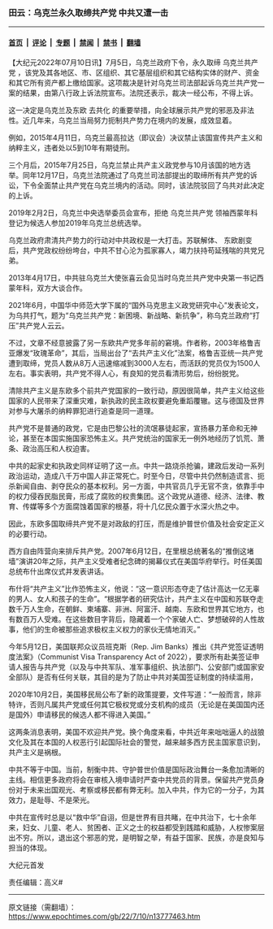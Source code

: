 ### 田云：乌克兰永久取缔共产党 中共又遭一击

---

#### [首页](../../../..?n13777463) &nbsp;|&nbsp; [评论](../../../../../epoch-comment?n13777463) &nbsp;|&nbsp; [专题](../../../../../epoch-special?n13777463) &nbsp;|&nbsp; [禁闻](../../../../../epoch-news?n13777463) &nbsp;|&nbsp; [禁书](../../../../../books?n13777463) &nbsp;|&nbsp; [翻墙](https://github.com/gfw-breaker/nogfw/blob/master/README.md?n13777463)


<div class="post_content" id="artbody" itemprop="articleBody">
 <!-- article content begin -->
 <p>
  【大纪元2022年07月10日讯】7月5日，乌克兰政府下令，永久取缔
  <ok href="https://www.epochtimes.com/gb/tag/%E4%B9%8C%E5%85%8B%E5%85%B0%E5%85%B1%E4%BA%A7%E5%85%9A.html">
   乌克兰共产党
  </ok>
  ，该党及其各地区、市、区组织、其它基层组织和其它结构实体的财产、资金和其它所有资产都上缴给国家。这项裁决是针对乌克兰司法部起诉乌克兰共产党一案的结果，由第八行政上诉法院宣布。法院还表示，裁决一经公布，不得上诉。
 </p>
 <p>
  这一决定是乌克兰及东欧
  <ok href="https://www.epochtimes.com/gb/tag/%E5%8E%BB%E5%85%B1%E5%8C%96.html">
   去共化
  </ok>
  的重要举措，向全球展示共产党的邪恶及非法性。近几年来，乌克兰当局努力扼制共产势力在境内的发展，成效显着。
 </p>
 <p>
  例如，2015年4月11日，乌克兰最高拉达（即议会）决议禁止该国宣传共产主义和纳粹主义，违者处以5到10年有期徒刑。
 </p>
 <p>
  三个月后，2015年7月25日，乌克兰禁止共产主义政党参与10月该国的地方选举。同年12月17日，乌克兰法院通过了乌克兰司法部提出的取缔所有共产党的诉讼，下令全面禁止共产党在乌克兰境内的活动。同时，该法院驳回了乌共对此决定的上诉。
 </p>
 <p>
  2019年2月2日，乌克兰中央选举委员会宣布，拒绝
  <ok href="https://www.epochtimes.com/gb/tag/%E4%B9%8C%E5%85%8B%E5%85%B0%E5%85%B1%E4%BA%A7%E5%85%9A.html">
   乌克兰共产党
  </ok>
  领袖西蒙年科登记为候选人参加2019年乌克兰总统选举。
 </p>
 <p>
  乌克兰政府肃清共产势力的行动对中共政权是一大打击。苏联解体、
  <ok href="https://www.epochtimes.com/gb/tag/%E4%B8%9C%E6%AC%A7%E5%89%A7%E5%8F%98.html">
   东欧剧变
  </ok>
  后，共产党政权纷纷垮台，中共不甘心沦为孤家寡人，竭力扶持苟延残喘的共党兄弟。
 </p>
 <p>
  2013年4月17日，中共驻乌克兰大使张喜云会见当时乌克兰共产党中央第一书记西蒙年科，双方大谈合作。
 </p>
 <p>
  2021年6月，中国华中师范大学下属的“国外马克思主义政党研究中心”发表论文，为乌共打气，题为“乌克兰共产党：新困境、新战略、新抗争”，称乌克兰政府“打压”共产党人云云。
 </p>
 <p>
  不过，文章不经意披露了另一东欧共产党多年前的窘境。作者称，2003年格鲁吉亚爆发“玫瑰革命”，其后，当局出台了“去共产主义化”法案，格鲁吉亚统一共产党遭到取缔，党员人数从8万人迅速缩减到3000人左右，而活跃的党员仅为1500人左右。事实表明，共产党不得人心，有良知的党员看清形势后，纷纷脱党。
 </p>
 <p>
  清除共产主义是东欧多个前共产党国家的一致行动，原因很简单，共产主义给这些国家的人民带来了深重灾难，新执政的民主政权要避免重蹈覆辙。这与德国及世界对参与大屠杀的纳粹罪犯进行追查是同一道理。
 </p>
 <p>
  共产党不是普通的政党，它是由巴黎公社的流氓暴徒起家，宣扬暴力革命和无神论，甚至在本国实施国家恐怖主义。共产党统治的国家无一例外地经历了饥荒、萧条、政治高压和人权迫害。
 </p>
 <p>
  中共的起家史和执政史同样证明了这一点。中共一路烧杀抢骗，建政后发动一系列政治运动，造成八千万中国人非正常死亡。时至今日，尽管中共仍然制造谎言、扼杀新闻自由、剥夺民众的基本权利。另一方面，中共官员几乎无官不贪，依靠手中的权力侵吞民脂民膏，形成了腐败的权贵集团。这个政党从道德、经济、法律、教育、传媒等多个方面腐蚀着国家的根基，将十几亿民众置于水深火热之中。
 </p>
 <p>
  因此，东欧多国取缔共产党不是对政敌的打压，而是维护普世价值及社会安定正义的必要行动。
 </p>
 <p>
  西方自由阵营向来排斥共产党。2007年6月12日，在里根总统著名的“推倒这堵墙”演讲20年之际，共产主义受难者纪念碑的揭幕仪式在美国华府举行。时任美国总统布什出席仪式并发表讲话。
 </p>
 <p>
  布什将“共产主义”比作恐怖主义，他说：“这一意识形态夺走了估计高达一亿无辜的男人、女人和孩子的生命”。“根据学者的研究估计，共产主义在中国和苏联夺走数千万人生命，在朝鲜、柬埔寨、非洲、阿富汗、越南、东欧和世界其它地方，也有数百万人受难。在这些数目字背后，隐藏着一个个家破人亡、梦想破碎的人性故事，他们的生命被那些追求极权主义权力的家伙无情地消灭。”
 </p>
 <p>
  今年5月12日，美国联邦众议员班克斯（Rep. Jim Banks）推出《共产党签证透明度法案》（Communist Visa Transparency Act of 2022），要求所有赴美签证申请人报告与共产党（以及与中共军队、准军事组织、执法部门、公安部门或国家安全部队）是否有任何关联，其目的是为了防止中共对美国签证制度的持续滥用，
 </p>
 <p>
  2020年10月2日，美国移民局公布了新的政策提要，文件写道：“一般而言，除非特许，否则凡属共产党或任何其它极权党或分支机构的成员（无论是在美国国内还是国外）申请移民的候选人都不得进入美国。”
 </p>
 <p>
  这两条消息表明，美国不欢迎共产党。换个角度来看，中共近年来咄咄逼人的战狼文化及其在本国的人权恶行引起国际社会的警觉，越来越多西方民主国家意识到，共产主义是祸根。
 </p>
 <p>
  中共不等于中国。当前，制衡中共、守护普世价值是国际政治舞台一条愈加清晰的主线。相信更多政府将会在审核入境申请时严查中共党员的背景。保留共产党员身份对于未来出国观光、考察或移民都有弊无利。加入中共，作为它的一分子，为其效力，是耻辱、不是荣光。
 </p>
 <p>
  中共在宣传时总是以“救中华”自诩，但是世界有目共睹，在中共治下，七十余年来，妇女、儿童、老人、贫困者、正义之士的权益都受到践踏和威胁，人权惨案层出不穷。所以，退出这个邪恶的党，是明智之举，有益于国家、民族，亦是良知与担当的体现。
 </p>
 <p>
  大纪元首发
 </p>
 <p>
  责任编辑：高义#
 </p>
 <!-- article content end -->
 <div id="below_article_ad">
 </div>
</div>


---

原文链接（需翻墙）：https://www.epochtimes.com/gb/22/7/10/n13777463.htm